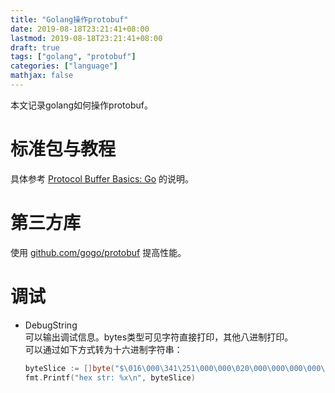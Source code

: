 ```yaml
---
title: "Golang操作protobuf"
date: 2019-08-18T23:21:41+08:00
lastmod: 2019-08-18T23:21:41+08:00
draft: true
tags: ["golang", "protobuf"]
categories: ["language"]
mathjax: false
---
```


本文记录golang如何操作protobuf。  
<!--more-->

# 标准包与教程
具体参考 [Protocol Buffer Basics: Go](https://developers.google.com/protocol-buffers/docs/gotutorial) 的说明。  

# 第三方库
使用 [github.com/gogo/protobuf](https://github.com/gogo/protobuf#installation) 提高性能。  

# 调试
- DebugString  
  可以输出调试信息。bytes类型可见字符直接打印，其他八进制打印。  
  可以通过如下方式转为十六进制字符串：  
  ```go
  byteSlice := []byte("$\016\000\341\251\000\000\020\000\000\000\000\000\000\000\036")
  fmt.Printf("hex str: %x\n", byteSlice)
  ```
